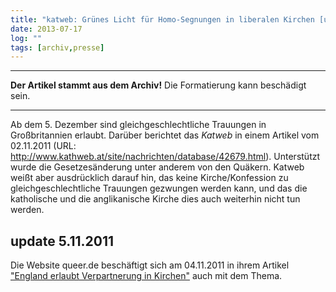 ```yaml
---
title: "katweb: Grünes Licht für Homo-Segnungen in liberalen Kirchen [update 5.11.2011]"
date: 2013-07-17
log: ""
tags: [archiv,presse]
---
```

<hr><b>Der Artikel stammt aus dem Archiv!</b> Die Formatierung kann beschädigt sein.<hr>

Ab dem 5. Dezember sind gleichgeschlechtliche Trauungen in Großbritannien erlaubt. Darüber berichtet das <i>Katweb</i> in einem Artikel vom 02.11.2011 (URL: http://www.kathweb.at/site/nachrichten/database/42679.html). Unterstützt wurde die Gesetzesänderung unter anderem von den Quäkern. Katweb weißt aber ausdrücklich darauf hin, das keine Kirche/Konfession zu gleichgeschlechtliche Trauungen gezwungen werden kann, und das die katholische und die anglikanische Kirche dies auch weiterhin nicht tun werden.

<h2>update 5.11.2011</h2>

Die Website queer.de beschäftigt sich am 04.11.2011 in ihrem Artikel <a href="http://www.queer.de/detail.php?article_id=15297">"England erlaubt Verpartnerung in Kirchen"</a> auch mit dem Thema. 
